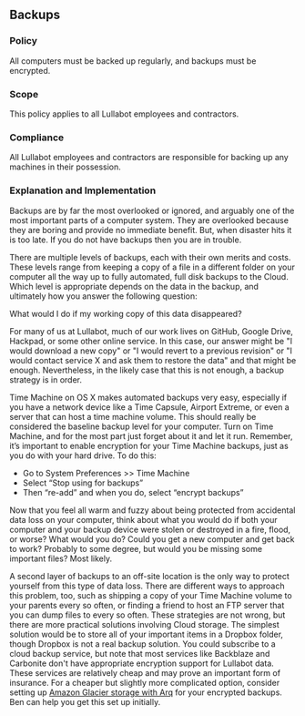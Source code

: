 ## Backups

### Policy
All computers must be backed up regularly, and backups must be encrypted.

### Scope
This policy applies to all Lullabot employees and contractors.

### Compliance
All Lullabot employees and contractors are responsible for backing up any machines in their possession.

### Explanation and Implementation

Backups are by far the most overlooked or ignored, and arguably one of the most important parts of a computer system. They are overlooked because they are boring and provide no immediate benefit. But, when disaster hits it is too late. If you do not have backups then you are in trouble.

There are multiple levels of backups, each with their own merits and costs. These levels range from keeping a copy of a file in a different folder on your computer all the way up to fully automated, full disk backups to the Cloud. Which level is appropriate depends on the data in the backup, and ultimately how you answer the following question:

What would I do if my working copy of this data disappeared?

For many of us at Lullabot, much of our work lives on GitHub, Google Drive, Hackpad, or some other online service. In this case, our answer might be "I would download a new copy" or "I would revert to a previous revision" or "I would contact service X and ask them to restore the data" and that might be enough. Nevertheless, in the likely case that this is not enough, a backup strategy is in order.

Time Machine on OS X makes automated backups very easy, especially if you have a network device like a Time Capsule, Airport Extreme, or even a server that can host a time machine volume. This should really be considered the baseline backup level for your computer. Turn on Time Machine, and for the
most part just forget about it and let it run. Remember, it’s important to enable encryption for your Time Machine backups, just as you do with your hard drive. To do this:

* Go to System Preferences >> Time Machine
* Select “Stop using <disk name> for backups”
* Then “re-add” and when you do, select “encrypt backups”

Now that you feel all warm and fuzzy about being protected from accidental data loss on your computer, think about what you would do if both your computer and your backup device were stolen or destroyed in a fire, flood, or worse? What would you do? Could you get a new computer and get back to work? Probably
to some degree, but would you be missing some important files? Most likely.

A second layer of backups to an off-site location is the only way to protect yourself from this type of data loss. There are different ways to approach this problem, too, such as shipping a copy of your Time Machine volume to your parents every so often, or finding a friend to host an FTP server that you can dump files to every so often. These strategies are not wrong, but there are more practical solutions involving Cloud storage. The simplest solution would be to store all of your important items in a Dropbox folder, though Dropbox is not a real backup solution. You could subscribe to a cloud backup service, but note that most services like Backblaze and Carbonite don't have appropriate encryption support for Lullabot data. These services are relatively cheap and may prove an important form of insurance. For a cheaper but slightly more complicated option, consider setting up [Amazon Glacier storage with Arq](https://www.arqbackup.com/documentation/) for your encrypted backups. Ben can help you get this set up initially.
